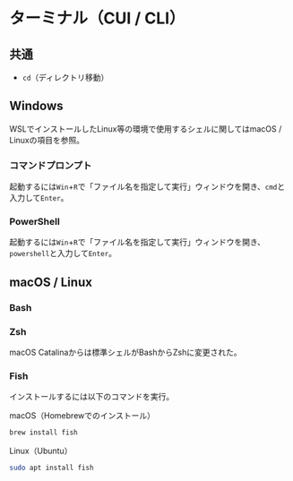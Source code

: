 # ターミナル（CUI / CLI）

## 共通

- `cd`（ディレクトリ移動）

## Windows

WSLでインストールしたLinux等の環境で使用するシェルに関してはmacOS / Linuxの項目を参照。

### コマンドプロンプト

起動するには`Win`+`R`で「ファイル名を指定して実行」ウィンドウを開き、`cmd`と入力して`Enter`。

### PowerShell

起動するには`Win`+`R`で「ファイル名を指定して実行」ウィンドウを開き、`powershell`と入力して`Enter`。

## macOS / Linux

### Bash

### Zsh

macOS Catalinaからは標準シェルがBashからZshに変更された。

### Fish

インストールするには以下のコマンドを実行。

macOS（Homebrewでのインストール）

```bash
brew install fish
```

Linux（Ubuntu）

```bash
sudo apt install fish
```
